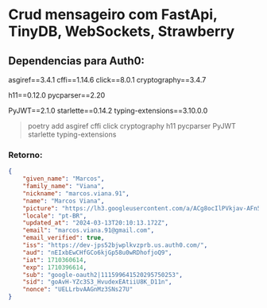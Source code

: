# Crud mensageiro com FastApi, TinyDB, WebSockets, Strawberry

## Dependencias para Auth0:
asgiref==3.4.1
cffi==1.14.6
click==8.0.1
cryptography==3.4.7
<!-- fastapi==0.68.0 -->
h11==0.12.0
pycparser==2.20
<!-- pydantic==1.8.2 -->
PyJWT==2.1.0
starlette==0.14.2
typing-extensions==3.10.0.0
<!-- uvicorn==0.15.0 -->
> poetry add asgiref cffi click cryptography h11 pycparser PyJWT starlette typing-extensions

### Retorno:

```JSON
{
    "given_name": "Marcos", 
    "family_name": "Viana",
    "nickname": "marcos.viana.91",
    "name": "Marcos Viana",
    "picture": "https://lh3.googleusercontent.com/a/ACg8ocIlPVkjav-AFn5t57bf5GQvSMlb8d4MykMyVnllTxb4pfEV=s96-c",
    "locale": "pt-BR",
    "updated_at": "2024-03-13T20:10:13.172Z",
    "email": "marcos.viana.91@gmail.com",
    "email_verified": true,
    "iss": "https://dev-jps52bjwplkvzprb.us.auth0.com/",
    "aud": "nEIxbEwCHfGCo6kjGp58u0wRDhofjoQ9",
    "iat": 1710360614,
    "exp": 1710396614,
    "sub": "google-oauth2|111599641520295750253",
    "sid": "goAvH-YZc3S3_HvudexEAtiiU8K_D11n",
    "nonce": "UELLrbvAAGnMz3SNs27U"
}
```
